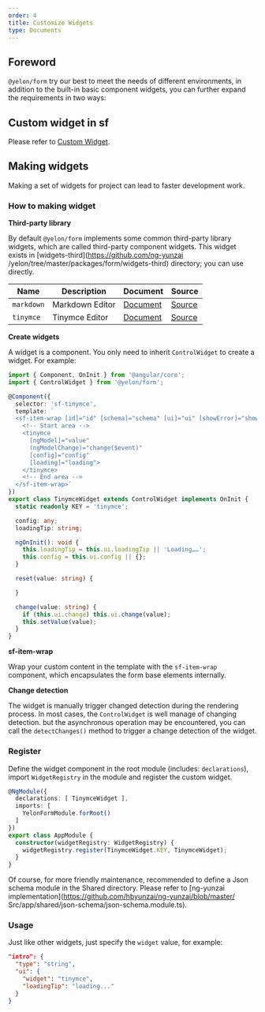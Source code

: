 ```yaml
---
order: 4
title: Customize Widgets
type: Documents
---
```


## Foreword

`@yelon/form` try our best to meet the needs of different environments, in addition to the built-in basic component widgets, you can further expand the requirements in two ways:

## Custom widget in sf

Please refer to [Custom Widget](/form/custom).

## Making widgets

Making a set of widgets for project can lead to faster development work.

### How to making widget

**Third-party library**

By default `@yelon/form` implements some common third-party library widgets, which are called third-party component widgets. This widget exists in [widgets-third](https://github.com/ng-yunzai /yelon/tree/master/packages/form/widgets-third) directory; you can use directly.

| Name | Description | Document | Source |
| ---- | ----------- | -------- | ------ |
| `markdown` | Markdown Editor | [Document](/form/markdown) | [Source](https://github.com/hbyunzai/yelon/tree/master/packages/form/widgets-third/markdown) |
| `tinymce` | Tinymce Editor | [Document](/form/tinymce) | [Source](https://github.com/hbyunzai/yelon/tree/master/packages/form/widgets-third/tinymce) |

**Create widgets**

A widget is a component. You only need to inherit `ControlWidget` to create a widget. For example:

```ts
import { Component, OnInit } from '@angular/core';
import { ControlWidget } from '@yelon/form';

@Component({
  selector: 'sf-tinymce',
  template: `
  <sf-item-wrap [id]="id" [schema]="schema" [ui]="ui" [showError]="showError" [error]="error" [showTitle]="schema.title">
    <!-- Start area -->
    <tinymce
      [ngModel]="value"
      (ngModelChange)="change($event)"
      [config]="config"
      [loading]="loading">
    </tinymce>
    <!-- End area -->
  </sf-item-wrap>`
})
export class TinymceWidget extends ControlWidget implements OnInit {
  static readonly KEY = 'tinymce';

  config: any;
  loadingTip: string;

  ngOnInit(): void {
    this.loadingTip = this.ui.loadingTip || 'Loading……';
    this.config = this.ui.config || {};
  }

  reset(value: string) {

  }

  change(value: string) {
    if (this.ui.change) this.ui.change(value);
    this.setValue(value);
  }
}
```

**sf-item-wrap**

Wrap your custom content in the template with the `sf-item-wrap` component, which encapsulates the form base elements internally.

**Change detection**

The widget is manually trigger changed detection during the rendering process. In most cases, the `ControlWidget` is well manage of changing detection. but the asynchronous operation may be encountered, you can call the `detectChanges()` method to trigger a change detection of the widget.

### Register

Define the widget component in the root module (includes: `declarations`), import `WidgetRegistry` in the module and register the custom widget.

```ts
@NgModule({
  declarations: [ TinymceWidget ],
  imports: [
    YelonFormModule.forRoot()
  ]
})
export class AppModule {
  constructor(widgetRegistry: WidgetRegistry) {
    widgetRegistry.register(TinymceWidget.KEY, TinymceWidget);
  }
}
```

Of course, for more friendly maintenance, recommended to define a Json schema module in the Shared directory. Please refer to [ng-yunzai implementation](https://github.com/hbyunzai/ng-yunzai/blob/master/ Src/app/shared/json-schema/json-schema.module.ts).

### Usage

Just like other widgets, just specify the `widget` value, for example:

```json
"intro": {
  "type": "string",
  "ui": {
    "widget": "tinymce",
    "loadingTip": "loading..."
  }
}
```

